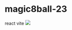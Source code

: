 # magic8ball-23
react vite
![](https://media.giphy.com/media/v1.Y2lkPTc5MGI3NjExcTJ4NTltd2l2ODU1MWF4MXNwc2RpMzQ2MWZ0cTUyNXIxbDJ0NzBraiZlcD12MV9pbnRlcm5hbF9naWZfYnlfaWQmY3Q9Zw/dmSYOrpTlFiHj3DzNF/giphy.gif)
